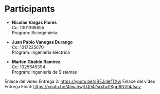 # Participants

- **Nicolas Vargas Flores**  
  Cc: 1001368855  
  Program: Bioingeniería

- **Juan Pablo Vanegas Durango**  
  Cc: 1017225670  
  Program: Ingeniería eléctrica

- **Marlon Giraldo Ramírez**  
  Cc: 1025645394  
  Program: Ingeniería de Sistemas

Enlace del vídeo Entrega 2: https://youtu.be/cBEJidefTXw
Enlace del vídeo Entrega Final: https://youtu.be/4twJhwjLQ04?si=twl1Kgp6NVf4Jsuz
